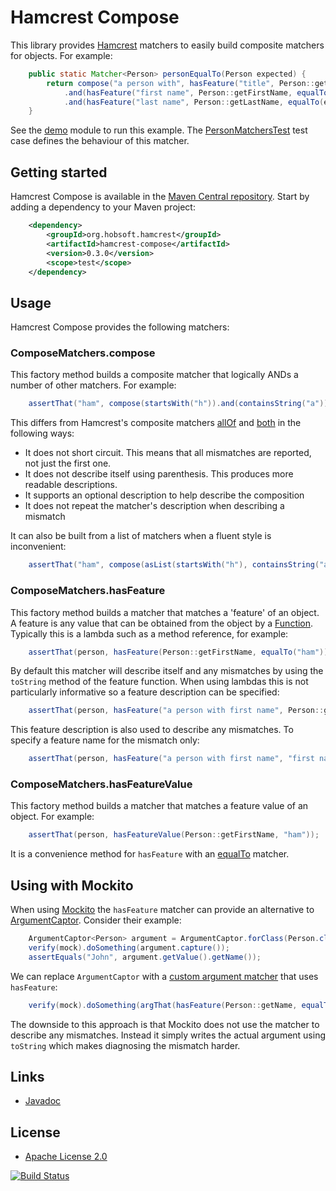 # Hamcrest Compose

This library provides [Hamcrest](http://hamcrest.org/) matchers to easily build composite matchers for objects. For example:

```java
	public static Matcher<Person> personEqualTo(Person expected) {
		return compose("a person with", hasFeature("title", Person::getTitle, equalTo(expected.getTitle())))
			.and(hasFeature("first name", Person::getFirstName, equalTo(expected.getFirstName())))
			.and(hasFeature("last name", Person::getLastName, equalTo(expected.getLastName())));
	}
```

See the [demo](demo) module to run this example. The [PersonMatchersTest](demo/src/test/java/org/hobsoft/hamcrest/compose/demo/PersonMatchersTest.java) test case defines the behaviour of this matcher. 

## Getting started

Hamcrest Compose is available in the [Maven Central repository](http://search.maven.org/). Start by adding a dependency to your Maven project:

```xml
	<dependency>
		<groupId>org.hobsoft.hamcrest</groupId>
		<artifactId>hamcrest-compose</artifactId>
		<version>0.3.0</version>
		<scope>test</scope>
	</dependency>
```

## Usage

Hamcrest Compose provides the following matchers:

### ComposeMatchers.compose

This factory method builds a composite matcher that logically ANDs a number of other matchers. For example:

```java
	assertThat("ham", compose(startsWith("h")).and(containsString("a")).and(endsWith("m")));
```

This differs from Hamcrest's composite matchers [allOf](http://hamcrest.org/JavaHamcrest/javadoc/1.3/org/hamcrest/CoreMatchers.html#allOf(org.hamcrest.Matcher...)) and [both](http://hamcrest.org/JavaHamcrest/javadoc/1.3/org/hamcrest/CoreMatchers.html#both(org.hamcrest.Matcher)) in the following ways:

* It does not short circuit. This means that all mismatches are reported, not just the first one.
* It does not describe itself using parenthesis. This produces more readable descriptions.
* It supports an optional description to help describe the composition
* It does not repeat the matcher's description when describing a mismatch

It can also be built from a list of matchers when a fluent style is inconvenient:

```java
	assertThat("ham", compose(asList(startsWith("h"), containsString("a"), endsWith("m"))));
```

### ComposeMatchers.hasFeature

This factory method builds a matcher that matches a 'feature' of an object. A feature is any value that can be obtained from the object by a [Function](https://docs.oracle.com/javase/8/docs/api/java/util/function/Function.html). Typically this is a lambda such as a method reference, for example:

```java
	assertThat(person, hasFeature(Person::getFirstName, equalTo("ham")));
```

By default this matcher will describe itself and any mismatches by using the `toString` method of the feature function. When using lambdas this is not particularly informative so a feature description can be specified: 

```java
	assertThat(person, hasFeature("a person with first name", Person::getFirstName, equalTo("ham")));
```
	
This feature description is also used to describe any mismatches. To specify a feature name for the mismatch only:

```java
	assertThat(person, hasFeature("a person with first name", "first name", Person::getFirstName, equalTo("ham")));
```

### ComposeMatchers.hasFeatureValue

This factory method builds a matcher that matches a feature value of an object. For example:

```java
	assertThat(person, hasFeatureValue(Person::getFirstName, "ham"));
```

It is a convenience method for `hasFeature` with an [equalTo](http://hamcrest.org/JavaHamcrest/javadoc/1.3/org/hamcrest/CoreMatchers.html#equalTo(T)) matcher.

## Using with Mockito

When using [Mockito](http://mockito.org/) the `hasFeature` matcher can provide an alternative to [ArgumentCaptor](http://site.mockito.org/mockito/docs/current/org/mockito/Mockito.html#15). Consider their example:

```java
    ArgumentCaptor<Person> argument = ArgumentCaptor.forClass(Person.class);
    verify(mock).doSomething(argument.capture());
    assertEquals("John", argument.getValue().getName());
```

We can replace `ArgumentCaptor` with a [custom argument matcher](http://site.mockito.org/mockito/docs/current/org/mockito/ArgumentMatcher.html) that uses `hasFeature`:

```java
    verify(mock).doSomething(argThat(hasFeature(Person::getName, equalTo("John"))));
```

The downside to this approach is that Mockito does not use the matcher to describe any mismatches. Instead it simply writes the actual argument using `toString` which makes diagnosing the mismatch harder.

## Links

* [Javadoc](http://www.hobsoft.org/hamcrest-compose/hamcrest-compose/apidocs/)

## License

* [Apache License 2.0](http://www.apache.org/licenses/LICENSE-2.0.html)

[![Build Status](https://travis-ci.org/markhobson/hamcrest-compose.svg?branch=master)](https://travis-ci.org/markhobson/hamcrest-compose)
